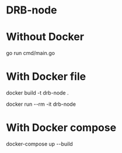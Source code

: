 # DRB-node

# Without Docker
go run cmd/main.go

# With Docker file
docker build -t drb-node . 

docker run --rm -it drb-node

# With Docker compose
docker-compose up --build
